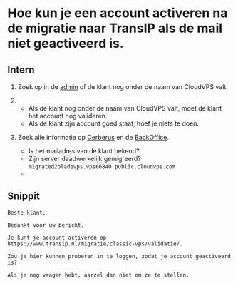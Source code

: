 <h1> Hoe kun je een account activeren na de migratie naar TransIP als de mail niet geactiveerd is. </h1>

<h2> Intern </h2>

1. Zoek op in de [admin](https://admin.transip.us/) of de klant nog onder de naam van CloudVPS valt.
2. 
    - Als de klant nog onder de naam van CloudVPS valt, moet de klant het account nog valideren.
    - Als de klant zijn account goed staat, hoef je niets te doen.

3. Zoek alle informatie op [Cerberus](https://cerberus.office.xl-is.net/) en de [BackOffice](https://bo.infra.cloudvps.com/).
    - Is het mailadres van de klant bekend?
    - Zijn server daadwerkelijk gemigreerd? `migrated2bladevps.vps66840.public.cloudvps.com`
    - 



<h2> Snippit </h2>

```
Beste klant,

Bedankt voor uw bericht.

Je kunt je account activeren op https://www.transip.nl/migratie/classic-vps/validatie/.

Zou je hier kunnen proberen in te loggen, zodat je account geactiveerd is?

Als je nog vragen hebt, aarzel dan niet om ze te stellen.
```
